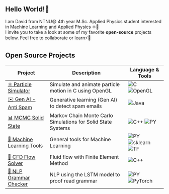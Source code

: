 ## Hello World!👋 
I am David from NTNU😄 4th year M.Sc. Applied Physics student interested in Machine Learning and Applied Physics ⚛️🤖 <br>
I invite you to take a look at some of my favorite **open-source** projects below. Feel free to collaborate or learn⚡🐍 <br>
## Open Source Projects
| Project | Description | Language & Tools |
|---------|-------------|-------|
| [⚛️ Particle Simulator](https://github.com/davidomanovic/particle-simulator) | Simulate and animate particle motion in C using OpenGL | ![C](https://img.shields.io/badge/c-%2300599C.svg?style=for-the-badge&logo=c&logoColor=white) ![OpenGL](https://img.shields.io/badge/OpenGL-%23FFFFFF.svg?style=for-the-badge&logo=opengl) |
| [✉️ Gen AI - Anti Spam](https://github.com/davidomanovic/spam-detector) | Generative learning (Gen AI) to detect spam emails | ![Java](https://img.shields.io/badge/java-%23ED8B00.svg?style=for-the-badge&logo=openjdk&logoColor=white)|
| [📊 MCMC Solid State](https://github.com/davidomanovic/mcmc-solid-state) | Markov Chain Monte Carlo Simulations for Solid State Systems |![C++](https://img.shields.io/badge/-C++-blue?logo=cplusplus) ![PY](https://img.shields.io/badge/python-3670A0?style=for-the-badge&logo=python&logoColor=ffdd54) |
| [🤖 Machine Learning Tools](https://github.com/davidomanovic/machine-learning-tools) | General tools for Machine Learning | ![PY](https://img.shields.io/badge/python-3670A0?style=for-the-badge&logo=python&logoColor=ffdd54) ![sklearn](https://img.shields.io/badge/scikit--learn-F7931E?style=flat-square&logo=scikit-learn&logoColor=white) ![TF](https://img.shields.io/badge/TF-black?style=flat-square&logo=tensorflow) |
[🌊 CFD Flow Solver](https://github.com/davidomanovic/CFD-FlowSolver) | Fluid flow with Finite Element Method | ![C++](https://img.shields.io/badge/-C++-blue?logo=cplusplus) |
| [📖 NLP Grammar Checker](https://github.com/davidomanovic/nlp-lstm-grammar) | NLP using the LSTM model to proof read grammar | ![PY](https://img.shields.io/badge/python-3670A0?style=for-the-badge&logo=python&logoColor=ffdd54)  ![PyTorch](https://img.shields.io/badge/PyTorch-black?style=flat-square&logo=pytorch)|






<!--
**davidomanovic/davidomanovic** is a ✨ _special_ ✨ repository because its `README.md` (this file) appears on your GitHub profile.

Here are some ideas to get you started:

- 🔭 I’m currently working on ...
- 🌱 I’m currently learning ...
- 👯 I’m looking to collaborate on ...
- 🤔 I’m looking for help with ...
- 💬 Ask me about ...
- 📫 How to reach me: ...
- 😄 Pronouns: ...
- ⚡ Fun fact: ...
-->
